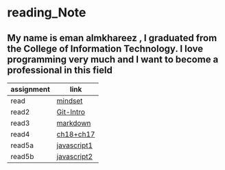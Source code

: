 # reading_Note

## My name is eman almkhareez , I graduated from the College of Information Technology. I love programming very much and I want to become a professional in this field

| assignment      | link                      |
|-----------------|---------------------------|
|read             | [mindset](read.md)       |
| read2           | [Git-Intro](read2.md)     |
| read3           |  [markdown](read3.md)     |
| read4           |[ch18+ch17](readch18&ch17.md) |
|read5a           |[javascript1](read5a.md)   |
|read5b           |[javascript2](read5b.md)   | 



